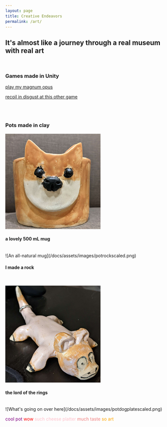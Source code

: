 ```yaml
---
layout: page
title: Creative Endeavors
permalink: /art/
---
```

<!-- <style> 
    h6 {text-align: center;} 
    h4 {text-align: center;}
</style> -->

## It's almost like a journey through a real museum with real art 
<br>

### Games made in Unity
<!-- put a screenshot here -->
[play my magnum opus](https://spiritofbadrng.itch.io/pinball-2v01b "Pinball")



<!-- put a screenshot here -->
[recoil in disgust at this other game](https://spiritofbadrng.itch.io/futbol "futbol")
<!-- this game doens't even work, can we upload a working copy -->
<br><br>

### Pots made in clay



![Shiba Inu mug](/docs/assets/images/shibacup.png)




#### a lovely 500 mL mug
<br>
![An all-natural mug](/docs/assets/images/potrockscaled.png)

#### I made a rock
<br>

![Just give him a ring](/docs/assets/images/ringPoke.png)
#### the lord of the rings
<br>
![What's going on over here](/docs/assets/images/potdogplatescaled.png)

<span style="color: purple"> cool pot </span> <span style="color: red"> wow </span> <span style="color:pink"> such cheese platter </span> <span style="color: lightcoral"> much taste </span> <span style="color: orange"> so art </span>

<!-- <p align="center"> --> 
<!-- <h6> <span style="color: purple"> cool pot </span> <span style="color: red"> wow such cheese platter </span> <span style="color: green"> much taste </span> <span style="color: teal"> so art </span> -->

<!-- </p> -->